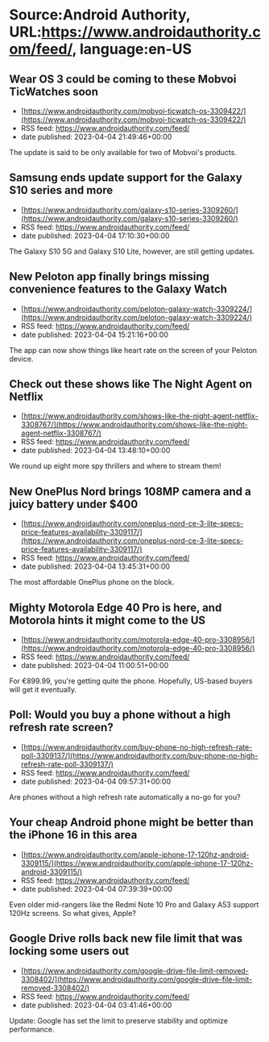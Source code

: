 # Source:Android Authority, URL:https://www.androidauthority.com/feed/, language:en-US

## Wear OS 3 could be coming to these Mobvoi TicWatches soon
 - [https://www.androidauthority.com/mobvoi-ticwatch-os-3309422/](https://www.androidauthority.com/mobvoi-ticwatch-os-3309422/)
 - RSS feed: https://www.androidauthority.com/feed/
 - date published: 2023-04-04 21:49:46+00:00

The update is said to be only available for two of Mobvoi's products.

## Samsung ends update support for the Galaxy S10 series and more
 - [https://www.androidauthority.com/galaxy-s10-series-3309260/](https://www.androidauthority.com/galaxy-s10-series-3309260/)
 - RSS feed: https://www.androidauthority.com/feed/
 - date published: 2023-04-04 17:10:30+00:00

The Galaxy S10 5G and Galaxy S10 Lite, however, are still getting updates.

## New Peloton app finally brings missing convenience features to the Galaxy Watch
 - [https://www.androidauthority.com/peloton-galaxy-watch-3309224/](https://www.androidauthority.com/peloton-galaxy-watch-3309224/)
 - RSS feed: https://www.androidauthority.com/feed/
 - date published: 2023-04-04 15:21:16+00:00

The app can now show things like heart rate on the screen of your Peloton device.

## Check out these shows like The Night Agent on Netflix
 - [https://www.androidauthority.com/shows-like-the-night-agent-netflix-3308767/](https://www.androidauthority.com/shows-like-the-night-agent-netflix-3308767/)
 - RSS feed: https://www.androidauthority.com/feed/
 - date published: 2023-04-04 13:48:10+00:00

We round up eight more spy thrillers and where to stream them!

## New OnePlus Nord brings 108MP camera and a juicy battery under $400
 - [https://www.androidauthority.com/oneplus-nord-ce-3-lite-specs-price-features-availability-3309117/](https://www.androidauthority.com/oneplus-nord-ce-3-lite-specs-price-features-availability-3309117/)
 - RSS feed: https://www.androidauthority.com/feed/
 - date published: 2023-04-04 13:45:31+00:00

The most affordable OnePlus phone on the block.

## Mighty Motorola Edge 40 Pro is here, and Motorola hints it might come to the US
 - [https://www.androidauthority.com/motorola-edge-40-pro-3308956/](https://www.androidauthority.com/motorola-edge-40-pro-3308956/)
 - RSS feed: https://www.androidauthority.com/feed/
 - date published: 2023-04-04 11:00:51+00:00

For €899.99, you're getting quite the phone. Hopefully, US-based buyers will get it eventually.

## Poll: Would you buy a phone without a high refresh rate screen?
 - [https://www.androidauthority.com/buy-phone-no-high-refresh-rate-poll-3309137/](https://www.androidauthority.com/buy-phone-no-high-refresh-rate-poll-3309137/)
 - RSS feed: https://www.androidauthority.com/feed/
 - date published: 2023-04-04 09:57:31+00:00

Are phones without a high refresh rate automatically a no-go for you?

## Your cheap Android phone might be better than the iPhone 16 in this area
 - [https://www.androidauthority.com/apple-iphone-17-120hz-android-3309115/](https://www.androidauthority.com/apple-iphone-17-120hz-android-3309115/)
 - RSS feed: https://www.androidauthority.com/feed/
 - date published: 2023-04-04 07:39:39+00:00

Even older mid-rangers like the Redmi Note 10 Pro and Galaxy A53 support 120Hz screens. So what gives, Apple?

## Google Drive rolls back new file limit that was locking some users out
 - [https://www.androidauthority.com/google-drive-file-limit-removed-3308402/](https://www.androidauthority.com/google-drive-file-limit-removed-3308402/)
 - RSS feed: https://www.androidauthority.com/feed/
 - date published: 2023-04-04 03:41:46+00:00

Update: Google has set the limit to preserve stability and optimize performance.

